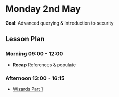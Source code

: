 # Monday 2nd May

**Goal**: Advanced querying & Introduction to security

## Lesson Plan

### Morning 09:00 - 12:00

+ **Recap** References & populate

### Afternoon 13:00 - 16:15

+ [Wizards Part 1](https://github.com/DigitalCareerInstitute/BE-Db-Wizards)
